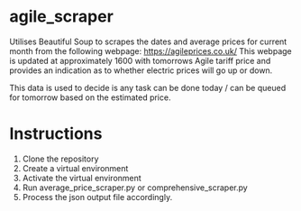 # agile_scraper

Utilises Beautiful Soup to scrapes the dates and average prices for current month from the following webpage: https://agileprices.co.uk/
This webpage is updated at approximately 1600 with tomorrows Agile tariff price and provides an indication as to whether electric prices will go up or down.

This data is used to decide is any task can be done today / can be queued for tomorrow based on the estimated price.

# Instructions
1. Clone the repository
2. Create a virtual environment
3. Activate the virtual environment
4. Run average_price_scraper.py or comprehensive_scraper.py
5. Process the json output file accordingly.
